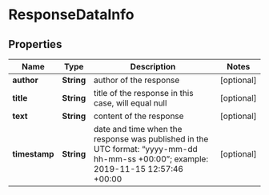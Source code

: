 

# ResponseDataInfo


## Properties

| Name | Type | Description | Notes |
|------------ | ------------- | ------------- | -------------|
|**author** | **String** | author of the response |  [optional] |
|**title** | **String** | title of the response in this case, will equal null |  [optional] |
|**text** | **String** | content of the response |  [optional] |
|**timestamp** | **String** | date and time when the response was published in the UTC format: “yyyy-mm-dd hh-mm-ss +00:00”; example: 2019-11-15 12:57:46 +00:00 |  [optional] |




